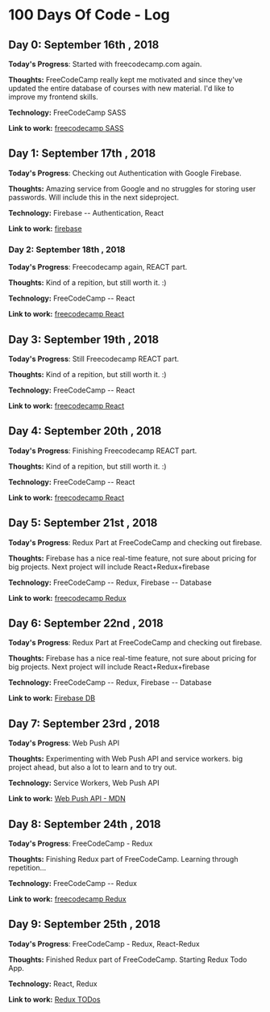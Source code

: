 # 100 Days Of Code - Log

## Day 0: September 16th , 2018

**Today's Progress**: Started with freecodecamp.com again.

**Thoughts:** FreeCodeCamp really kept me motivated and since they've updated the entire database of courses with new material. I'd like to improve my frontend skills.  

**Technology:** FreeCodeCamp SASS  

**Link to work:** [freecodecamp SASS](https://learn.freecodecamp.org/front-end-libraries/sass)   


## Day 1: September 17th , 2018

**Today's Progress**: Checking out Authentication with Google Firebase.

**Thoughts:** Amazing service from Google and no struggles for storing user passwords. Will include this in the next sideproject.  

**Technology:** Firebase -- Authentication, React   

**Link to work:** [firebase](https://firebase.google.com/)


### Day 2: September 18th , 2018

**Today's Progress**: Freecodecamp again, REACT part.

**Thoughts:** Kind of a repition, but still worth it. :)

**Technology:** FreeCodeCamp -- React  

**Link to work:** [freecodecamp React](https://learn.freecodecamp.org/front-end-libraries/react/)


## Day 3: September 19th , 2018

**Today's Progress**: Still Freecodecamp REACT part.

**Thoughts:** Kind of a repition, but still worth it. :)

**Technology:** FreeCodeCamp -- React  

**Link to work:** [freecodecamp React](https://learn.freecodecamp.org/front-end-libraries/react/)


## Day 4: September 20th , 2018

**Today's Progress**: Finishing Freecodecamp REACT part.

**Thoughts:** Kind of a repition, but still worth it. :)  

**Technology:** FreeCodeCamp -- React  

**Link to work:** [freecodecamp React](https://learn.freecodecamp.org/front-end-libraries/react/)


## Day 5: September 21st , 2018

**Today's Progress**:  Redux Part at FreeCodeCamp and checking out firebase.

**Thoughts:** Firebase has a nice real-time feature, not sure about pricing for big projects. Next project will include React+Redux+firebase  

**Technology:** FreeCodeCamp -- Redux, Firebase -- Database  

**Link to work:** [freecodecamp Redux](https://learn.freecodecamp.org/front-end-libraries/redux)  


## Day 6: September 22nd , 2018

**Today's Progress**:  Redux Part at FreeCodeCamp and checking out firebase.

**Thoughts:** Firebase has a nice real-time feature, not sure about pricing for big projects. Next project will include React+Redux+firebase  

**Technology:** FreeCodeCamp -- Redux, Firebase -- Database  

**Link to work:** [Firebase DB](https://console.firebase.google.com)  


## Day 7: September 23rd , 2018

**Today's Progress**:  Web Push API

**Thoughts:** Experimenting with Web Push API and service workers. big project ahead, but also a lot to learn and to try out.

**Technology:** Service Workers, Web Push API

**Link to work:** [Web Push API - MDN](https://developer.mozilla.org/en-US/docs/Web/API/Push_API)  


## Day 8: September 24th , 2018

**Today's Progress**:  FreeCodeCamp - Redux  

**Thoughts:** Finishing Redux part of FreeCodeCamp. Learning through repetition...

**Technology:** FreeCodeCamp -- Redux

**Link to work:** [freecodecamp Redux](https://learn.freecodecamp.org/front-end-libraries/redux)  


## Day 9: September 25th , 2018

**Today's Progress**:  FreeCodeCamp - Redux, React-Redux  

**Thoughts:** Finished Redux part of FreeCodeCamp. Starting Redux Todo App.

**Technology:** React, Redux

**Link to work:** [Redux TODos](https://github.com/iepur1lla/redux-todos)  

